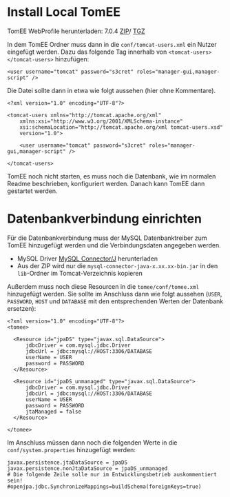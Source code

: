 # Install Local TomEE

TomEE WebProfile herunterladen: 7.0.4 [ZIP][1]/ [TGZ][2]

In dem TomEE Ordner muss dann in die `conf/tomcat-users.xml` ein Nutzer eingefügt werden. Dazu das folgende Tag innerhalb von `<tomcat-users></tomcat-users>` hinzufügen:

    <user username="tomcat" password="s3cret" roles="manager-gui,manager-script" />

Die Datei sollte dann in etwa wie folgt aussehen (hier ohne Kommentare).

    <?xml version="1.0" encoding="UTF-8"?>

    <tomcat-users xmlns="http://tomcat.apache.org/xml"
        xmlns:xsi="http://www.w3.org/2001/XMLSchema-instance"
        xsi:schemaLocation="http://tomcat.apache.org/xml tomcat-users.xsd"
        version="1.0">

        <user username="tomcat" password="s3cret" roles="manager-gui,manager-script" />

    </tomcat-users>

TomEE noch nicht starten, es muss noch die Datenbank, wie im normalen Readme beschrieben, konfiguriert werden. Danach kann TomEE dann gestartet werden.

# Datenbankverbindung einrichten

Für die Datenbankverbindung muss der MySQL Datenbanktreiber zum TomEE hinzugefügt werden und die Verbindungsdaten angegeben werden.

- MySQL Driver [MySQL Connector/J](https://dev.mysql.com/downloads/connector/j/) herunterladen
- Aus der ZIP wird nur die `mysql-connector-java-x.xx.xx-bin.jar` in den `lib`-Ordner im Tomcat-Verzeichnis kopieren

Außerdem muss noch diese Resourcen in die `tomee/conf/tomee.xml` hinzugefügt werden.
Sie sollte im Anschluss dann wie folgt aussehen (`USER`, `PASSWORD`, `HOST` und `DATABASE` mit den entsprechenden Werten der Datenbank ersetzen):

    <?xml version="1.0" encoding="UTF-8"?>
    <tomee>

      <Resource id="jpaDS" type="javax.sql.DataSource">
          jdbcDriver = com.mysql.jdbc.Driver
          jdbcUrl = jdbc:mysql://HOST:3306/DATABASE
          userName = USER
          password = PASSWORD
      </Resource>

      <Resource id="jpaDS_unmanaged" type="javax.sql.DataSource">
          jdbcDriver = com.mysql.jdbc.Driver
          jdbcUrl = jdbc:mysql://HOST:3306/DATABASE
          userName = USER 
          password = PASSWORD
          jtaManaged = false
      </Resource>

    </tomee>

Im Anschluss müssen dann noch die folgenden Werte in die `conf/system.properties` hinzugefügt werden:

    javax.persistence.jtaDataSource = jpaDS
    javax.persistence.nonJtaDataSource = jpaDS_unmanaged
    # Die folgende Zeile solle nur im Entwicklungsbetrieb auskommentiert sein!
    #openjpa.jdbc.SynchronizeMappings=buildSchema(foreignKeys=true)

[1]: http://repo.maven.apache.org/maven2/org/apache/tomee/apache-tomee/7.0.4/apache-tomee-7.0.4-webprofile.zip
[2]: http://repo.maven.apache.org/maven2/org/apache/tomee/apache-tomee/7.0.4/apache-tomee-7.0.4-webprofile.tar.gz
